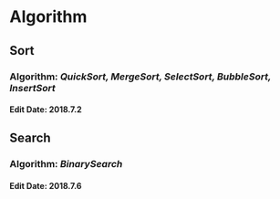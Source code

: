 # Algorithm

## Sort
### Algorithm: _QuickSort, MergeSort, SelectSort, BubbleSort, InsertSort_

#### Edit Date: 2018.7.2

## Search
### Algorithm: _BinarySearch_
#### Edit Date: 2018.7.6